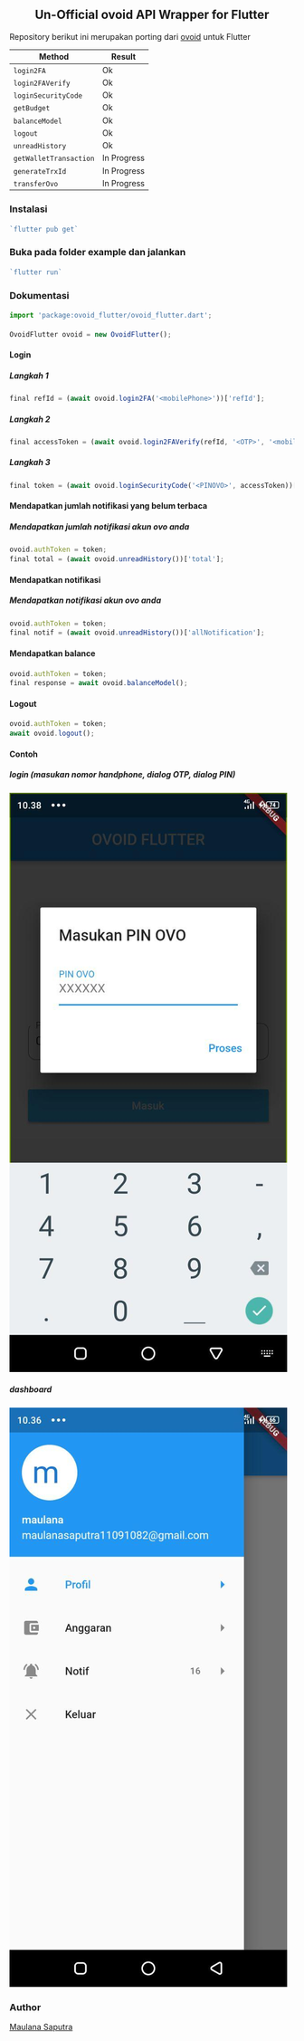 ## <center>Un-Official ovoid API Wrapper for Flutter</center>
Repository berikut ini merupakan porting dari [ovoid](https://github.com/lintangtimur/ovoid/) untuk Flutter

| Method  | Result  |
|---|---|
| `login2FA`  | Ok |
| `login2FAVerify`  | Ok |
| `loginSecurityCode`  | Ok  |
| `getBudget`  | Ok  |
| `balanceModel`  | Ok  |
| `logout`  | Ok  |
| `unreadHistory`  | Ok  |
| `getWalletTransaction`  | In Progress  |
| `generateTrxId`  | In Progress  |
| `transferOvo`  | In Progress  |

### Instalasi

```js
`flutter pub get`
```

### Buka pada folder example dan jalankan

```js
`flutter run`
```

### Dokumentasi
```js
import 'package:ovoid_flutter/ovoid_flutter.dart';

OvoidFlutter ovoid = new OvoidFlutter();
```
#### Login
##### Langkah 1
```js
final refId = (await ovoid.login2FA('<mobilePhone>'))['refId'];
```
##### Langkah 2
```js
final accessToken = (await ovoid.login2FAVerify(refId, '<OTP>', '<mobilePhone>'))['updateAccessToken'];
```
##### Langkah 3
```js
final token = (await ovoid.loginSecurityCode('<PINOVO>', accessToken))['token'];
```
#### Mendapatkan jumlah notifikasi yang belum terbaca
##### Mendapatkan jumlah notifikasi akun ovo anda
```js
ovoid.authToken = token;
final total = (await ovoid.unreadHistory())['total'];
```
#### Mendapatkan notifikasi
##### Mendapatkan notifikasi akun ovo anda
```js
ovoid.authToken = token;
final notif = (await ovoid.unreadHistory())['allNotification'];
```
#### Mendapatkan balance
```js
ovoid.authToken = token;
final response = await ovoid.balanceModel();
```
#### Logout
```js
ovoid.authToken = token;
await ovoid.logout();
```
#### Contoh
##### login (masukan nomor handphone, dialog OTP, dialog PIN)
![login](https://github.com/maulana20/ovoid-flutter/blob/master/screen/login.jpg)
##### dashboard
![login](https://github.com/maulana20/ovoid-flutter/blob/master/screen/dashboard.jpg)

### Author

[Maulana Saputra](mailto:maulanasaputra11091082@gmail.com)
